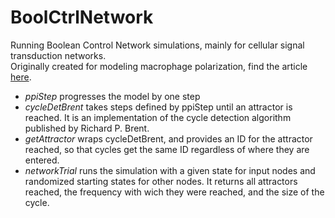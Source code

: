 # BoolCtrlNetwork
Running Boolean Control Network simulations, mainly for cellular signal transduction networks.\
Originally created for modeling macrophage polarization, find the article [here](https://pmc.ncbi.nlm.nih.gov/articles/PMC10045914/).

+ _ppiStep_ progresses the model by one step
+ _cycleDetBrent_ takes steps defined by ppiStep until an attractor is reached. It is an implementation of the cycle detection algorithm published by Richard P. Brent.
+ _getAttractor_ wraps cycleDetBrent, and provides an ID for the attractor reached, so that cycles get the same ID regardless of where they are entered.
+ _networkTrial_ runs the simulation with a given state for input nodes and randomized starting states for other nodes. It returns all attractors reached, the frequency with wich they were reached, and the size of the cycle.
